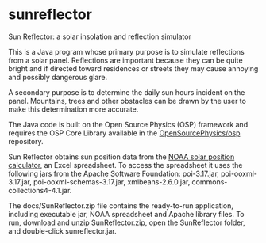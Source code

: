 # sunreflector
Sun Reflector: a solar insolation and reflection simulator

This is a Java program whose primary purpose is to simulate reflections from a solar panel. Reflections are important because they can be quite bright and if directed toward residences or streets they may cause annoying and possibly dangerous glare. 

A secondary purpose is to determine the daily sun hours incident on the panel. Mountains, trees and other obstacles can be drawn by the user to make this determination more accurate.

The Java code is built on the Open Source Physics (OSP) framework and requires the OSP Core Library available in the <a href="https://github.com/OpenSourcePhysics/osp" target="_blank">OpenSourcePhysics/osp</a> repository.

Sun Reflector obtains sun position data from the <a href="https://gml.noaa.gov/grad/solcalc/calcdetails.html" target="_blank">NOAA solar position calculator</a>, an Excel spreadsheet. To access the spreadsheet it uses the following jars from the Apache Software Foundation: poi-3.17.jar, poi-ooxml-3.17.jar, poi-ooxml-schemas-3.17.jar, xmlbeans-2.6.0.jar, commons-collections4-4.1.jar.

The docs/SunReflector.zip file contains the ready-to-run application, including executable jar, NOAA spreadsheet and Apache library files. To run, download and unzip SunReflector.zip, open the SunReflector folder, and double-click sunreflector.jar.
